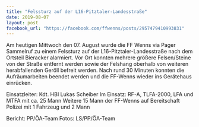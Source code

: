 ```yaml
---
title: "Felssturz auf der L16-Pitztaler-Landesstraße"
date: 2019-08-07
layout: post
facebook_url: "https://facebook.com/ffwenns/posts/2957479410993831"
---
```


Am heutigen Mittwoch den 07. August wurde die FF Wenns via Pager Sammelruf zu einem Felssturz auf der L16-Pitztaler-Landesstraße nach dem Ortsteil Bieracker alarmiert.
Vor Ort konnten mehrere größere Felsen/Steine von der Straße entfernt werden sowie der Felshang oberhalb von weiteren herabfallenden Geröll befreit werden.
Nach rund 30 Minuten konnten die Aufräumarbeiten beendet werden und die FF-Wenns wieder ins Gerätehaus einrücken.

Einsatzleiter: Kdt. HBI Lukas Scheiber
Im Einsatz:
RF-A, TLFA-2000, LFA und MTFA mit ca. 25 Mann
Weitere 15 Mann der FF-Wenns auf Bereitschaft
Polizei mit 1 Fahrzeug und 2 Mann

Bericht: PP/ÖA-Team
Fotos: LS/PP/ÖA-Team